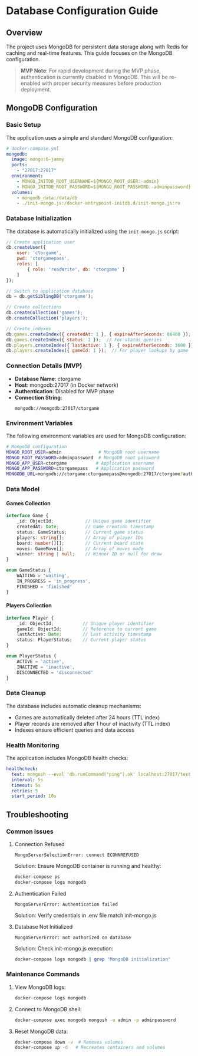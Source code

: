 # Database Configuration Guide

## Overview

The project uses MongoDB for persistent data storage along with Redis for caching and real-time features. This guide focuses on the MongoDB configuration.

> **MVP Note**: For rapid development during the MVP phase, authentication is currently disabled in MongoDB. This will be re-enabled with proper security measures before production deployment.

## MongoDB Configuration

### Basic Setup

The application uses a simple and standard MongoDB configuration:

```yaml
# docker-compose.yml
mongodb:
  image: mongo:6-jammy
  ports:
    - "27017:27017"
  environment:
    - MONGO_INITDB_ROOT_USERNAME=${MONGO_ROOT_USER:-admin}
    - MONGO_INITDB_ROOT_PASSWORD=${MONGO_ROOT_PASSWORD:-adminpassword}
  volumes:
    - mongodb_data:/data/db
    - ./init-mongo.js:/docker-entrypoint-initdb.d/init-mongo.js:ro
```

### Database Initialization

The database is automatically initialized using the `init-mongo.js` script:

```javascript
// Create application user
db.createUser({
    user: 'ctorgame',
    pwd: 'ctorgamepass',
    roles: [
        { role: 'readWrite', db: 'ctorgame' }
    ]
});

// Switch to application database
db = db.getSiblingDB('ctorgame');

// Create collections
db.createCollection('games');
db.createCollection('players');

// Create indexes
db.games.createIndex({ createdAt: 1 }, { expireAfterSeconds: 86400 });  // TTL index for cleanup
db.games.createIndex({ status: 1 });  // For status queries
db.players.createIndex({ lastActive: 1 }, { expireAfterSeconds: 3600 });  // TTL for inactive players
db.players.createIndex({ gameId: 1 });  // For player lookups by game
```

### Connection Details (MVP)

- **Database Name**: ctorgame
- **Host**: mongodb:27017 (in Docker network)
- **Authentication**: Disabled for MVP phase
- **Connection String**:
  ```
  mongodb://mongodb:27017/ctorgame
  ```

### Environment Variables

The following environment variables are used for MongoDB configuration:

```bash
# MongoDB configuration
MONGO_ROOT_USER=admin              # MongoDB root username
MONGO_ROOT_PASSWORD=adminpassword  # MongoDB root password
MONGO_APP_USER=ctorgame           # Application username
MONGO_APP_PASSWORD=ctorgamepass   # Application password
MONGODB_URL=mongodb://ctorgame:ctorgamepass@mongodb:27017/ctorgame?authSource=admin
```

### Data Model

#### Games Collection
```typescript
interface Game {
    _id: ObjectId;            // Unique game identifier
    createdAt: Date;          // Game creation timestamp
    status: GameStatus;       // Current game status
    players: string[];        // Array of player IDs
    board: number[][];        // Current board state
    moves: GameMove[];        // Array of moves made
    winner: string | null;    // Winner ID or null for draw
}

enum GameStatus {
    WAITING = 'waiting',
    IN_PROGRESS = 'in_progress',
    FINISHED = 'finished'
}
```

#### Players Collection
```typescript
interface Player {
    _id: ObjectId;           // Unique player identifier
    gameId: ObjectId;        // Reference to current game
    lastActive: Date;        // Last activity timestamp
    status: PlayerStatus;    // Current player status
}

enum PlayerStatus {
    ACTIVE = 'active',
    INACTIVE = 'inactive',
    DISCONNECTED = 'disconnected'
}
```

### Data Cleanup

The database includes automatic cleanup mechanisms:
- Games are automatically deleted after 24 hours (TTL index)
- Player records are removed after 1 hour of inactivity (TTL index)
- Indexes ensure efficient queries and data access

### Health Monitoring

The application includes MongoDB health checks:
```yaml
healthcheck:
  test: mongosh --eval 'db.runCommand("ping").ok' localhost:27017/test --quiet
  interval: 5s
  timeout: 5s
  retries: 5
  start_period: 10s
```

## Troubleshooting

### Common Issues

1. Connection Refused
   ```
   MongoServerSelectionError: connect ECONNREFUSED
   ```
   Solution: Ensure MongoDB container is running and healthy:
   ```bash
   docker-compose ps
   docker-compose logs mongodb
   ```

2. Authentication Failed
   ```
   MongoServerError: Authentication failed
   ```
   Solution: Verify credentials in .env file match init-mongo.js

3. Database Not Initialized
   ```
   MongoServerError: not authorized on database
   ```
   Solution: Check init-mongo.js execution:
   ```bash
   docker-compose logs mongodb | grep "MongoDB initialization"
   ```

### Maintenance Commands

1. View MongoDB logs:
   ```bash
   docker-compose logs mongodb
   ```

2. Connect to MongoDB shell:
   ```bash
   docker-compose exec mongodb mongosh -u admin -p adminpassword
   ```

3. Reset MongoDB data:
   ```bash
   docker-compose down -v  # Removes volumes
   docker-compose up -d   # Recreates containers and volumes
   ```